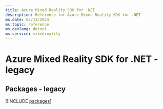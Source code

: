 ```yaml
---
title: Azure Mixed Reality SDK for .NET
description: Reference for Azure Mixed Reality SDK for .NET
ms.date: 03/13/2024
ms.topic: reference
ms.devlang: dotnet
ms.service: mixedreality
---
```

# Azure Mixed Reality SDK for .NET - legacy
## Packages - legacy
[!INCLUDE [packages](mixed-reality-index.md)]